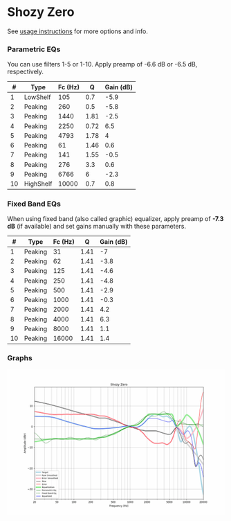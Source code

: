 # Shozy Zero
See [usage instructions](https://github.com/jaakkopasanen/AutoEq#usage) for more options and info.

### Parametric EQs
You can use filters 1-5 or 1-10. Apply preamp of -6.6 dB or -6.5 dB, respectively.

|   # | Type      |   Fc (Hz) |    Q |   Gain (dB) |
|-----|-----------|-----------|------|-------------|
|   1 | LowShelf  |       105 | 0.7  |        -5.9 |
|   2 | Peaking   |       260 | 0.5  |        -5.8 |
|   3 | Peaking   |      1440 | 1.81 |        -2.5 |
|   4 | Peaking   |      2250 | 0.72 |         6.5 |
|   5 | Peaking   |      4793 | 1.78 |         4   |
|   6 | Peaking   |        61 | 1.46 |         0.6 |
|   7 | Peaking   |       141 | 1.55 |        -0.5 |
|   8 | Peaking   |       276 | 3.3  |         0.6 |
|   9 | Peaking   |      6766 | 6    |        -2.3 |
|  10 | HighShelf |     10000 | 0.7  |         0.8 |

### Fixed Band EQs
When using fixed band (also called graphic) equalizer, apply preamp of **-7.3 dB** (if available) and set gains manually with these parameters.

|   # | Type    |   Fc (Hz) |    Q |   Gain (dB) |
|-----|---------|-----------|------|-------------|
|   1 | Peaking |        31 | 1.41 |        -7   |
|   2 | Peaking |        62 | 1.41 |        -3.8 |
|   3 | Peaking |       125 | 1.41 |        -4.6 |
|   4 | Peaking |       250 | 1.41 |        -4.8 |
|   5 | Peaking |       500 | 1.41 |        -2.9 |
|   6 | Peaking |      1000 | 1.41 |        -0.3 |
|   7 | Peaking |      2000 | 1.41 |         4.2 |
|   8 | Peaking |      4000 | 1.41 |         6.3 |
|   9 | Peaking |      8000 | 1.41 |         1.1 |
|  10 | Peaking |     16000 | 1.41 |         1.4 |

### Graphs
![](./Shozy%20Zero.png)
